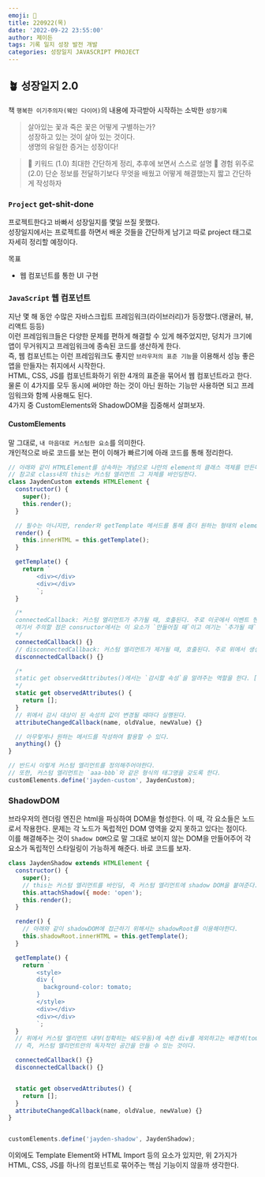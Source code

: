 ```yaml
---
emoji: 🌱
title: 220922(목)
date: '2022-09-22 23:55:00'
author: 제이든
tags: 기록 일지 성장 발전 개발
categories: 성장일지 JAVASCRIPT PROJECT
---
```


## 🪴 성장일지 2.0

책 `행복한 이기주의자(웨인 다이어)`의 내용에 자극받아 시작하는 소박한 `성장기록`

> 살아있는 꽃과 죽은 꽃은 어떻게 구별하는가?<br/>
> 성장하고 있는 것이 살아 있는 것이다.<br/>
> 생명의 유일한 증거는 성장이다!

> 🌳 키워드 (1.0)
> 최대한 간단하게 정리, 추후에 보면서 스스로 설명
> 🍉 경험 위주로 (2.0)
> 단순 정보를 전달하기보다 무엇을 배웠고 어떻게 해결했는지 짧고 간단하게 작성하자

### `Project` get-shit-done

프로젝트한다고 바빠서 성장일지를 몇일 쓰질 못했다.<br/>
성장일지에서는 프로젝트를 하면서 배운 것들을 간단하게 남기고 따로 project 태그로 자세히 정리할 예정이다.

목표

- 웹 컴포넌트를 통한 UI 구현

### `JavaScript` 웹 컴포넌트

지난 몇 해 동안 수많은 자바스크립트 프레임워크(라이브러리)가 등장했다.(앵귤러, 뷰, 리액트 등등)<br/>
이런 프레임워크들은 다양한 문제를 편하게 해결할 수 있게 해주었지만, 덩치가 크기에 앱이 무거워지고 프레임워크에 종속된 코드를 생산하게 한다.<br/>
즉, 웹 컴포넌트는 이런 프레임워크도 좋지만 `브라우저의 표준 기능`을 이용해서 성능 좋은 앱을 만들자는 취지에서 시작한다.<br/>
HTML, CSS, JS를 컴포넌트화하기 위한 4개의 표준을 묶어서 웹 컴포넌트라고 한다.<br/>
물론 이 4가지를 모두 동시에 써야만 하는 것이 아닌 원하는 기능만 사용하면 되고 프레임워크와 함께 사용해도 된다.<br/>
4가지 중 CustomElements와 ShadowDOM을 집중해서 살펴보자.

#### CustomElements

말 그대로, `내 마음대로 커스텀한 요소`를 의미한다. <br/>
개인적으로 바로 코드를 보는 편이 이해가 빠르기에 아래 코드를 통해 정리한다.<br/>

```js
// 아래와 같이 HTMLElement를 상속하는 개념으로 나만의 element의 클래스 객체를 만든다.
// 참고로 class내의 this는 커스텀 엘리먼트 그 자체를 바인딩한다.
class JaydenCustom extends HTMLElement {
  constructor() {
    super();
    this.render();
  }

  // 필수는 아니지만, render와 getTemplate 메서드를 통해 좀더 원하는 형태의 element를 만들 수 있다.
  render() {
    this.innerHTML = this.getTemplate();
  }

  getTemplate() {
    return `
        <div></div>
        <div></div>
        `;
  }

  /*
  connectedCallback: 커스텀 엘리먼트가 추가될 때, 호출된다. 주로 이곳에서 이벤트 핸들러를 다룬다.
  여기서 주의할 점은 consructor에서는 이 요소가 `만들어질 때`이고 여기는 `추가될 때`라는 점이다.
  */
  connectedCallback() {}
  // disconnectedCallback: 커스텀 엘리먼트가 제거될 때, 호출된다. 주로 위에서 생성한 이벤트 등의 정보를 지울 때 사용한다.
  disconnectedCallback() {}

  /*
  static get observedAttributes()에서는 `감시할 속성`을 알려주는 역할을 한다. [] 배열 형태로 속성을 전달한다.
  */
  static get observedAttributes() {
    return [];
  }
  // 위에서 감시 대상이 된 속성의 값이 변경될 때마다 실행된다.
  attributeChangedCallback(name, oldValue, newValue) {}

  // 아무렇게나 원하는 메서드를 작성하여 활용할 수 있다.
  anything() {}
}

// 반드시 이렇게 커스텀 엘리먼트를 정의해주어야한다.
// 또한, 커스텀 엘리먼트는 `aaa-bbb`와 같은 형식의 태그명을 갖도록 한다.
customElements.define('jayden-custom', JaydenCustom);
```

### ShadowDOM

브라우저의 렌더링 엔진은 html을 파싱하여 DOM을 형성한다. 이 때, 각 요소들은 노드로서 작용한다. 문제는 각 노드가 독럽적인 DOM 영역을 갖지 못하고 있다는 점이다.<br/>
이를 해결해주는 것이 `Shadow DOM`으로 말 그대로 보이지 않는 DOM을 만들어주어 각 요소가 독립적인 스타일링이 가능하게 해준다. 바로 코드를 보자.

```js
class JaydenShadow extends HTMLElement {
  constructor() {
    super();
    // this는 커스텀 엘리먼트를 바인딩, 즉 커스텀 엘리먼트에 shadow DOM을 붙여준다.
    this.attachShadow({ mode: 'open');
    this.render();
  }

  render() {
    // 아래와 같이 shadowDOM에 접근하기 위해서는 shadowRoot를 이용해야한다.
    this.shadowRoot.innerHTML = this.getTemplate();
  }

  getTemplate() {
    return `
        <style>
        div {
          background-color: tomato;
        }
        </style>
        <div></div>
        <div></div>
        `;
  }
  // 위에서 커스텀 엘리먼트 내부(정확히는 쉐도우돔)에 속한 div를 제외하고는 배경색(tomato) 값을 갖지 않는다.
  // 즉, 커스텀 엘리먼트만의 독자적인 공간을 만들 수 있는 것이다.

  connectedCallback() {}
  disconnectedCallback() {}


  static get observedAttributes() {
    return [];
  }
  attributeChangedCallback(name, oldValue, newValue) {}
}


customElements.define('jayden-shadow', JaydenShadow);
```

이외에도 Template Element와 HTML Import 등의 요소가 있지만, 위 2가지가 HTML, CSS, JS를 하나의 컴포넌트로 묶어주는 핵심 기능이지 않을까 생각한다.

```toc

```
